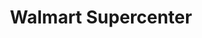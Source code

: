 ---
title: "Walmart Supercenter"
url: /north-las-vegas/walmart-supercenter-west-lake-mead-boulevard/
shop: supermarket
---
